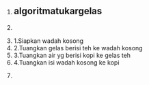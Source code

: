 1. ## algoritmatukargelas
2. ```
3. 1.Siapkan wadah kosong
4. 2.Tuangkan gelas berisi teh ke wadah kosong
5. 3.Tuangkan air yg berisi kopi ke gelas teh
6. 4.Tuangkan isi wadah kosong ke kopi
7. ```
